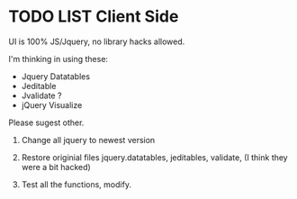 TODO LIST Client Side
=========

UI is 100% JS/Jquery, no library hacks allowed. 

I'm thinking in using these:

- Jquery Datatables 
- Jeditable
- Jvalidate ?
- jQuery Visualize

Please sugest other.


1. Change all jquery to newest version

2. Restore originial files jquery.datatables, jeditables, validate, (I think they were a bit hacked)

3. Test all the functions, modify.

